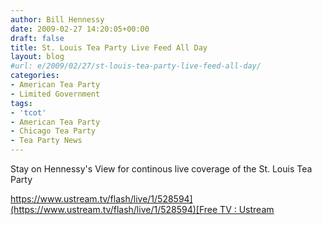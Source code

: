 ```yaml
---
author: Bill Hennessy
date: 2009-02-27 14:20:05+00:00
draft: false
title: St. Louis Tea Party Live Feed All Day
layout: blog
#url: e/2009/02/27/st-louis-tea-party-live-feed-all-day/
categories:
- American Tea Party
- Limited Government
tags:
- 'tcot'
- American Tea Party
- Chicago Tea Party
- Tea Party News
---
```


Stay on Hennessy's View for continous live coverage of the St. Louis Tea Party

[https://www.ustream.tv/flash/live/1/528594](https://www.ustream.tv/flash/live/1/528594)[Free TV : Ustream](https://www.ustream.tv/channels)
